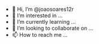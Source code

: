 - 👋 Hi, I’m @joaosoares12r
- 👀 I’m interested in ...
- 🌱 I’m currently learning ...
- 💞️ I’m looking to collaborate on ...
- 📫 How to reach me ...

<!---
joaosoares12r/joaosoares12r is a ✨ special ✨ repository because its `README.md` (this file) appears on your GitHub profile.
You can click the Preview link to take a look at your changes.
--->
